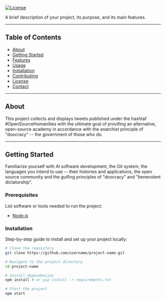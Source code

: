 [![License](https://img.shields.io/badge/license-MIT-blue.svg)](LICENSE)

A brief description of your project, its purpose, and its main features.

---

## Table of Contents

- [About](#about)
- [Getting Started](#getting-started)
- [Features](#features)
- [Usage](#usage)
- [Installation](#installation)
- [Contributing](#contributing)
- [License](#license)
- [Contact](#contact)

---

## About
This project collects and displays tweets published under the hashtaf #OpenSourceHumanities with the ultimate goal of provifing an alternative, open-source academy in accordance with the anarchist principle of "doocracy" -- the government of those who do.



---

## Getting Started
Familiarize yourself with AI software development, the Git system, the languages you intend to use -- their histories and applications, the open source community and the guifing principles of "doocracy" and "benevolent dictatorship".

### Prerequisites

List software or tools needed to run the project:
- [Node.js](https://nodejs.org/)

### Installation

Step-by-step guide to install and set up your project locally:

```bash
# Clone the repository
git clone https://github.com/username/project-name.git

# Navigate to the project directory
cd project-name

# Install dependencies
npm install # or pip install -r requirements.txt

# Start the project
npm start
